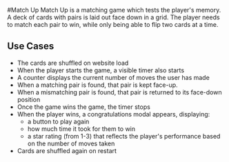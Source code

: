 #Match Up
Match Up is a matching game which tests the player's memory. A deck of cards with pairs is laid out face down in a grid. The player needs to match each pair to win, while only being able to flip two cards at a time.

## Use Cases
- The cards are shuffled on website load
- When the player starts the game, a visible timer also starts
- A counter displays the current number of moves the user has made
- When a matching pair is found, that pair is kept face-up.
- When a mismatching pair is found, that pair is returned to its face-down position
- Once the game wins the game, the timer stops
- When the player wins, a congratulations modal appears, displaying:
    - a button to play again
    - how much time it took for them to win
    - a star rating (from 1-3) that reflects the player's performance based on the number of moves taken
 - Cards are shuffled again on restart